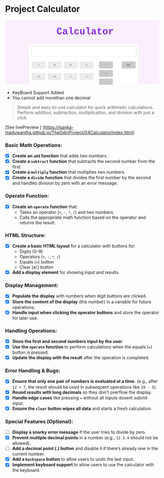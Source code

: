# Project Calculator

![Getting Started](preview.png)

- KeyBoard Support Added
- You cannot add morethan one decimal

> Simple and easy-to-use calculator for quick arithmetic calculations.
> Perform addition, subtraction, multiplication, and division with just a
> click

[See livePreview ]
(https://isanka-maduwantha.github.io/TheOdinProject/04Calculator/index.html)

### Basic Math Operations:
- [x] **Create an `add` function** that adds two numbers.
- [x] **Create a `subtract` function** that subtracts the second number from the first.
- [x] **Create a `multiply` function** that multiplies two numbers.
- [x] **Create a `divide` function** that divides the first number by the second and handles division by zero with an error message.

### Operate Function:
- [x] **Create an `operate` function** that:
  - Takes an operator (`+`, `-`, `*`, `/`) and two numbers.
  - Calls the appropriate math function based on the operator and returns the result.

### HTML Structure:
- [x] **Create a basic HTML layout** for a calculator with buttons for:
  - Digits (0-9)
  - Operators (`+`, `-`, `*`, `/`)
  - Equals (`=`) button
  - Clear (`AC`) button
- [x] **Add a display element** for showing input and results 

### Display Management:
- [x] **Populate the display** with numbers when digit buttons are clicked.
- [x] **Store the content of the display** (the number) in a variable for future operations.
- [x] **Handle input when clicking the operator buttons** and store the operator for later use.

### Handling Operations:
- [x] **Store the first and second numbers input by the user**.
- [x] **Use the `operate` function** to perform calculations when the equals (`=`) button is pressed.
- [x] **Update the display with the result** after the operation is completed.

### Error Handling & Bugs:
- [x] **Ensure that only one pair of numbers is evaluated at a time.** (e.g., after `12 + 7`, the result should be used in subsequent operations like `19 - 5`).
- [x] **Round results with long decimals** so they don’t overflow the display.
- [x] **Handle edge cases** like pressing `=` without all inputs dosent submit input.
- [x] **Ensure the `clear` button wipes all data** and starts a fresh calculation.

### Special Features (Optional):
- [ ] **Display a snarky error message** if the user tries to divide by zero.
- [x] **Prevent multiple decimal points** in a number (e.g., `12.3.4` should not be allowed).
- [ ] **Add a decimal point (.) button** and disable it if there’s already one in the current number.
- [x] **Add a `backspace` button** to allow users to undo the last input.
- [x] **Implement keyboard support** to allow users to use the calculator with the keyboard.
